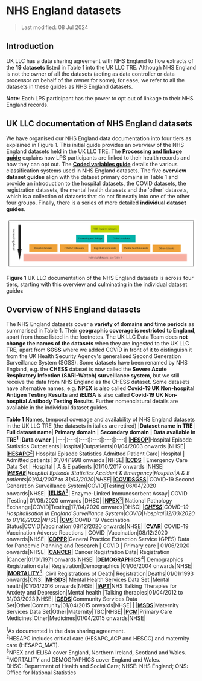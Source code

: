 # NHS England datasets
>Last modified: 08 Jul 2024
## Introduction  
UK LLC has a data sharing agreement with NHS England to flow extracts of the **19 datasets** listed in Table 1 into the UK LLC TRE. Although NHS England is not the owner of all the datasets (acting as data controller or data processor on behalf of the owner for some), for ease, we refer to all the datasets in these guides as NHS England datasets.  

**Note**: Each LPS participant has the power to opt out of linkage to their NHS England records.  


## UK LLC documentation of NHS England datasets
We have organised our NHS England data documentation into four tiers as explained in Figure 1. This initial guide provides an overview of the NHS England datasets held in the UK LLC TRE. The [**Processing and linkage guide**](../NHS_England/Linkage%20and%20processing/linkage_processing.md) explains how LPS participants are linked to their health records and how they can opt out. The [**Coded variables guide**](../NHS_England/Coding/coding_intro.md) details the various classification systems used in NHS England datasets. The five **overview dataset guides** align with the dataset primary domains in Table 1 and provide an introduction to the hospital datasets, the COVID datasets, the registration datasets, the mental health datasets and the 'other' datasets, which is a collection of datasets that do not fit neatly into one of the other four groups. Finally, there is a series of more detailed **individual dataset guides**.  
</br>
<img src="../../images/NHSE_IntroDocumentation_Figure1.jpg" width="900"/>

**Figure 1** UK LLC documentation of the NHS England datasets is across four tiers, starting with this overview and culminating in the individual dataset guides
## Overview of NHS England datasets
The NHS England datasets cover a **variety of domains and time periods** as summarised in Table 1. Their **geographic coverage is restricted to England**, apart from those listed in the footnotes. The UK LLC Data Team does **not change the names of the datasets** when they are ingested to the UK LLC TRE, apart from **SGSS** where we added COVID in front of it to distinguish it from the UK Health Security Agency's generalised Second Generation Surveillance System (SGSS). Some datasets have been renamed by NHS England, e.g. the **CHESS** dataset is now called the **Severe Acute Respiratory Infection (SARI-Watch) surveillance system**, but we still receive the data from NHS England as the CHESS dataset. Some datasets have alternative names, e.g. **NPEX** is also called **Covid-19 UK Non-hospital Antigen Testing Results** and **iELISA** is also called **Covid-19 UK Non-hospital Antibody Testing Results**. Further nomenclatural details are available in the individual dataset guides.     

**Table 1** Names, temporal coverage and availability of NHS England datasets in the UK LLC TRE (the datasets in italics are retired) 
|**Dataset name in TRE** | **Full dataset name**| **Primary  domain** | **Secondary domain** | **Data available in TRE<sup>1</sup>** |**Data owner** |
|---|:---:|:---:|:---:|:---:|:---:|
|[**HESOP**](../NHS_England/HES%20datasets/OP/HESOP.ipynb)|Hospital Episode Statistics Outpatients|Hospital|Outpatients|01/04/2003 onwards |NHSE|
|[**HESAPC**<sup>2</sup>](../NHS_England/HES%20datasets/APC/HESAPC.ipynb)| Hospital Episode Statistics Admitted Patient Care| Hospital | Admitted patients| 01/04/1998 onwards |NHSE|
|[**ECDS**](../NHS_England/HES%20datasets/ECDS/ECDS.ipynb) | Emergency Care Data Set | Hospital | A & E patients |01/10/2017 onwards |NHSE|
|[***HESAE***](../NHS_England/HES%20datasets/AE/HESAE.ipynb)|*Hospital Episode Statistics Accident & Emergency*|*Hospital*|*A & E patients*|*01/04/2007 to 31/03/2020*|*NHSE*|
|[**COVIDSGSS**](../NHS_England/COVID%20datasets/COVIDSGSS/COVIDSGSS.ipynb)| COVID-19 Second Generation Surveillance System|COVID|Testing|06/04/2020 onwards|NHSE|
|[**IELISA**<sup>3</sup>](../NHS_England/COVID%20datasets/IELISA/IELISA.ipynb)| Enzyme-Linked Immunosorbent Assay| COVID |Testing| 01/09/2020 onwards |DHSC|
|[**NPEX**<sup>3</sup>](../NHS_England/COVID%20datasets/NPEX/NPEX.ipynb)| National Pathology Exchange|COVID|Testing|17/04/2020 onwards|DHSC|
|[***CHESS***](../NHS_England/COVID%20datasets/CHESS/CHESS.ipynb)|*COVID-19 Hospitalisation in England Surveillance System*|*COVID*|*Hospital*|*12/03/2020 to 01/10/2022*|*NHSE*|
|[**CVS**](../NHS_England/COVID%20datasets/CVS/CVS.ipynb)|COVID-19 Vaccination Status|COVID|Vaccination|08/12/2020 onwards|NHSE|
|[**CVAR**](../NHS_England/COVID%20datasets/CVAR/CVAR.ipynb)| COVID-19 Vaccination Adverse Reactions  | COVID |Vaccination|08/12/2020 onwards|NHSE|
|[**GDPPR**](../NHS_England/COVID%20datasets/GDPPR/GDPPR.ipynb)|General Practice Extraction Service (GPES) Data for Pandemic Planning and Research | COVID | Primary care  | 01/06/2020 onwards|NHSE|
|[**CANCER**](../NHS_England/Registration%20datasets/CANCER/CANCER.ipynb)| Cancer Registration Data| Registration |Cancer|01/01/1971 onwards|NHSE|
|[**DEMOGRAPHICS**<sup>4</sup>](../NHS_England/Registration%20datasets/DEMOGRAPHICS/Demographics.md)| Demographics Registration data| Registration|Demographics |01/06/2004 onwards|NHSE|
|[**MORTALITY**<sup>4</sup>](../NHS_England/Registration%20datasets/MORTALITY/MORTALITY.ipynb)| Civil Registrations of  Death| Registration|Deaths|01/01/1993 onwards|ONS|
|[**MHSDS**](../NHS_England/Mental%20health%20datasets/MHSDS/MHSDS.md)| Mental Health Services Data Set |Mental health||01/04/2016 onwards|NHSE|
|[**IAPT**](../NHS_England/Mental%20health%20datasets/IAPT/IAPT.ipynb)|NHS Talking Therapies for Anxiety and Depression|Mental health |Talking therapies|01/04/2012 to 31/03/2023|NHSE|
|[**CSDS**](../NHS_England/Other%20datasets/CSDS/CSDS.ipynb)|Community Services Data Set|Other|Community|01/04/2015 onwards|NHSE|                 |
|[**MSDS**](../NHS_England/Other%20datasets/MSDS/MSDS.md)|Maternity Services Data Set|Other|Maternity|TBC|NHSE|
|[**PCM**](../NHS_England/Other%20datasets/PCM/PCM.ipynb)|Primary Care Medicines|Other|Medicines|01/04/2015 onwards|NHSE| 
 

<sup>1</sup>As documented in the data sharing agreement.  
<sup>2</sup>HESAPC includes critical care (HESAPC_ACP and HESCC) and maternity care (HESAPC_MAT).  
<sup>3</sup>NPEX and IELISA cover England, Northern Ireland, Scotland and Wales.  
<sup>4</sup>MORTALITY and DEMOGRAPHICS cover England and Wales.  
DHSC: Department of Health and Social Care; NHSE: NHS England; ONS: Office for National Statistics




